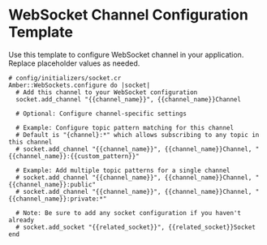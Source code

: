 # WebSocket Channel Configuration Template

Use this template to configure WebSocket channel in your application. Replace placeholder values as needed.

```crystal
# config/initializers/socket.cr
Amber::WebSockets.configure do |socket|
  # Add this channel to your WebSocket configuration
  socket.add_channel "{{channel_name}}", {{channel_name}}Channel
  
  # Optional: Configure channel-specific settings
  
  # Example: Configure topic pattern matching for this channel
  # Default is "{channel}:*" which allows subscribing to any topic in this channel
  # socket.add_channel "{{channel_name}}", {{channel_name}}Channel, "{{channel_name}}:{{custom_pattern}}"
  
  # Example: Add multiple topic patterns for a single channel
  # socket.add_channel "{{channel_name}}", {{channel_name}}Channel, "{{channel_name}}:public"
  # socket.add_channel "{{channel_name}}", {{channel_name}}Channel, "{{channel_name}}:private:*"
  
  # Note: Be sure to add any socket configuration if you haven't already
  # socket.add_socket "{{related_socket}}", {{related_socket}}Socket
end
``` 